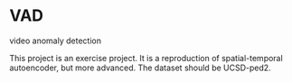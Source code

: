 # VAD
video anomaly detection

This project is an exercise project. It is a reproduction of spatial-temporal autoencoder, but more advanced.
The dataset should be UCSD-ped2.
